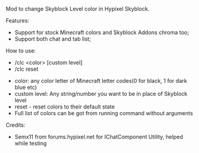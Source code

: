 Mod to change Skyblock Level color in Hypixel Skyblock.

Features:
<ul>

  <li>Support for stock Minecraft colors and Skyblock Addons chroma too; </li>
  
  <li>Support both chat and tab list; </li>

</ul>
How to use: 
<ul>

   <li>/clc 	&lt;color&gt; [custom level] </li>

   <li>/clc 	reset</li>

</ul>

<ul>

   <li>color: any color letter of Minecraft letter codes(0 for black, 1 for dark blue etc)</li>

   <li>custom level: Any string/number you want to be in place of Skyblock level</li>

   <li>reset - reset colors to their default state</li>

   <li>Full list of colors can be got from running command without arguments</li>

</ul>
Credits:
<ul>

  <li>Semx11 from forums.hypixel.net for IChatComponent Utility, helped while testing</li>

</ul>
